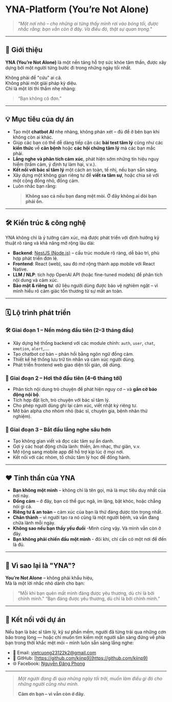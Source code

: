 # YNA-Platform (You’re Not Alone)

> *"Một nơi nhỏ – cho những ai từng thấy mình rơi vào bóng tối, được nhắc rằng: bạn vẫn còn ở đây. Và điều đó, thật sự quan trọng."*

---

## 🌿 Giới thiệu

**YNA (You’re Not Alone)** là một nền tảng hỗ trợ sức khỏe tâm thần, được xây dựng bởi một người từng bước đi trong những ngày tối nhất.

Không phải để "cứu" ai cả.  
Không phải một giải pháp kỳ diệu.  
Chỉ là một lời thì thầm nhẹ nhàng:  
> “Bạn không cô đơn.”

---

## 💡 Mục tiêu của dự án

- Tạo một **chatbot AI** nhẹ nhàng, không phán xét – đủ để ở bên bạn khi không còn ai khác.
- Giúp các bạn có thể dễ dàng tiếp cận các **bài test tâm lý** cũng như các **kiến thức** về **căn bệnh** hoặc **các hội chứng tâm lý** mà các bạn mắc phải.
- **Lắng nghe và phân tích cảm xúc**, phát hiện sớm những tín hiệu nguy hiểm (trầm cảm, ý định tự làm hại, v.v.).
- **Kết nối với bác sĩ tâm lý** một cách an toàn, tế nhị, nếu bạn sẵn sàng.
- Xây dựng một không gian riêng tư để **viết ra tâm sự**, hoặc chia sẻ với một cộng đồng nhỏ, đồng cảm.
- Luôn nhắc bạn rằng:  
  > **Không sao cả nếu bạn đang mệt mỏi. Ở đây không ai đòi bạn phải ổn.**

---

## 🛠 Kiến trúc & công nghệ

YNA không chỉ là ý tưởng cảm xúc, mà được phát triển với định hướng kỹ thuật rõ ràng và khả năng mở rộng lâu dài:

- **Backend**: [NestJS (Node.js)](https://nestjs.com/) – cấu trúc module rõ ràng, dễ bảo trì, phù hợp phát triển đơn lẻ.
- **Frontend**: React (web), sau đó mở rộng thành app mobile với React Native.
- **LLM / NLP**: tích hợp OpenAI API (hoặc fine-tuned models) để phân tích nội dung và cảm xúc.
- **Bảo mật & riêng tư**: dữ liệu người dùng được bảo vệ nghiêm ngặt – vì mình hiểu rõ cảm giác tổn thương từ sự mất an toàn.

---

## 🗓 Lộ trình phát triển

### 🛠 Giai đoạn 1 – Nền móng đầu tiên (2–3 tháng đầu)
- Xây dựng hệ thống backend với các module chính: `auth`, `user`, `chat`, `emotion`, `alert`,....
- Tạo chatbot cơ bản – phản hồi bằng ngôn ngữ đồng cảm.
- Thiết kế hệ thống lưu trữ tin nhắn và cảm xúc người dùng.
- Phát triển frontend web giao diện tối giản, dễ dùng.

### 🌱 Giai đoạn 2 – Hơi thở đầu tiên (4–6 tháng tới)
- Phân tích nội dung trò chuyện để phát hiện nguy cơ – và **gắn cờ báo động nội bộ**.
- Tích hợp đặt lịch, trò chuyện với bác sĩ tâm lý.
- Cho phép người dùng ghi lại cảm xúc, viết nhật ký riêng tư.
- Mở bản alpha cho nhóm nhỏ (bác sĩ, chuyên gia, bệnh nhân thử nghiệm).

### 💬 Giai đoạn 3 – Bắt đầu lắng nghe sâu hơn
- Tạo không gian viết và đọc các tâm sự ẩn danh.
- Gợi ý các hoạt động chữa lành: thiền, âm nhạc, thư giãn, v.v.
- Mở rộng sang mobile app để hỗ trợ kịp lúc ở mọi nơi.
- Kết nối với các nhóm, tổ chức tâm lý học để đồng hành.

---

## ❤️ Tinh thần của YNA

- **Bạn không một mình** – không chỉ là tên gọi, mà là mục tiêu duy nhất của nơi này.
- **Đồng cảm** – ở đây, bạn có thể gục ngã, im lặng, bật khóc, hoặc chẳng nói gì cả.
- **Riêng tư & an toàn** – cảm xúc của bạn là thứ đáng được tôn trọng nhất.
- **Chân thành** – vì người tạo ra nó cũng là một người bệnh, và vẫn đang chữa lành mỗi ngày.
- **Không sao nếu bạn thấy yếu đuối** -Mình cũng vậy. Và mình vẫn còn ở đây.
- **Bạn không phải chiến đấu một mình** - đôi khi, chỉ cần có một nơi để đến là đủ.
---

## 🌈 Vì sao lại là "YNA"?

**You’re Not Alone** – không phải khẩu hiệu,  
Mà là một lời nhắc nhỏ dành cho bạn: 
> "Mỗi khi bạn quên mất mình đáng được yêu thương, dù chỉ là bởi chính mình."
> “Bạn đáng được yêu thương, dù chỉ là bởi chính mình.”
---

## 💌 Kết nối với dự án

Nếu bạn là bác sĩ tâm lý, kỹ sư phần mềm, người đã từng trải qua những cơn bão trong lòng — hoặc chỉ muốn tìm kiếm một người sẵn sàng đứng về phía bạn trong thời khắc mệt mỏi – mình luôn sẵn sàng lắng nghe:

- 📧 Email: [vietcuong23122k2@gmail.com](mailto:vietcuong23122k2@gmail.com)  
- 🐙 GitHub: [https://github.com/kiinp9](https://github.com/kiinp9)
- 🌐 Facebook: [Nguyễn Đăng Phong](https://www.facebook.com/nguyen.ang.phong.539341/?locale=vi_VN)

---

> *Một người đang đi qua những ngày tối trời, muốn làm điều gì đó cho những người cũng như mình.*  
>  
> **Cảm ơn bạn – vì vẫn còn ở đây.**
